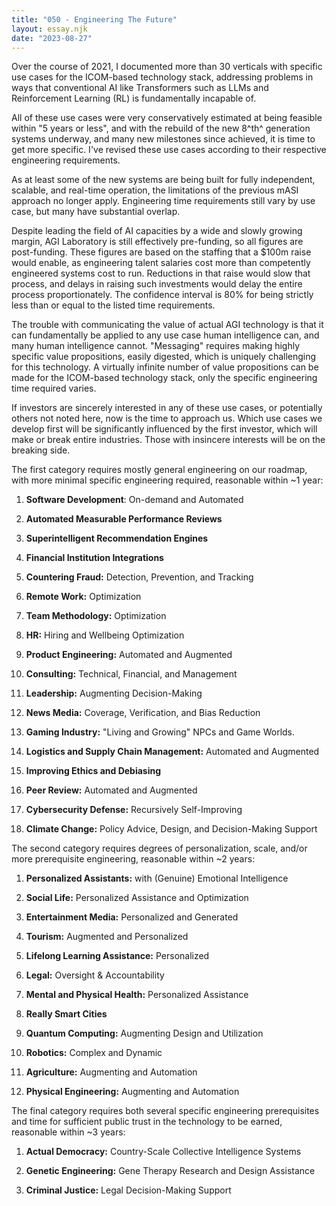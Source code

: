 ```yaml
---
title: "050 - Engineering The Future"
layout: essay.njk
date: "2023-08-27"
---
```


Over the course of 2021, I documented more than 30 verticals with specific use cases for the ICOM-based technology stack, addressing problems in ways that conventional AI like Transformers such as LLMs and Reinforcement Learning (RL) is fundamentally incapable of.

All of these use cases were very conservatively estimated at being feasible within "5 years or less", and with the rebuild of the new 8^th^ generation systems underway, and many new milestones since achieved, it is time to get more specific. I've revised these use cases according to their respective engineering requirements.

As at least some of the new systems are being built for fully independent, scalable, and real-time operation, the limitations of the previous mASI approach no longer apply. Engineering time requirements still vary by use case, but many have substantial overlap.

Despite leading the field of AI capacities by a wide and slowly growing margin, AGI Laboratory is still effectively pre-funding, so all figures are post-funding. These figures are based on the staffing that a $100m raise would enable, as engineering talent salaries cost more than competently engineered systems cost to run. Reductions in that raise would slow that process, and delays in raising such investments would delay the entire process proportionately. The confidence interval is 80% for being strictly less than or equal to the listed time requirements.

The trouble with communicating the value of actual AGI technology is that it can fundamentally be applied to any use case human intelligence can, and many human intelligence cannot. "Messaging" requires making highly specific value propositions, easily digested, which is uniquely challenging for this technology. A virtually infinite number of value propositions can be made for the ICOM-based technology stack, only the specific engineering time required varies.

If investors are sincerely interested in any of these use cases, or potentially others not noted here, now is the time to approach us. Which use cases we develop first will be significantly influenced by the first investor, which will make or break entire industries. Those with insincere interests will be on the breaking side.

The first category requires mostly general engineering on our roadmap, with more minimal specific engineering required, reasonable within ~1 year:

1. **Software Development**: On-demand and Automated

2. **Automated Measurable Performance Reviews**

3. **Superintelligent Recommendation Engines**

4. **Financial Institution Integrations**

5. **Countering Fraud:** Detection, Prevention, and Tracking

6. **Remote Work:** Optimization

7. **Team Methodology:** Optimization

8. **HR:** Hiring and Wellbeing Optimization

9. **Product Engineering:** Automated and Augmented

10. **Consulting:** Technical, Financial, and Management

11. **Leadership:** Augmenting Decision-Making

12. **News Media:** Coverage, Verification, and Bias Reduction

13. **Gaming Industry:** "Living and Growing" NPCs and Game Worlds.

14. **Logistics and Supply Chain Management:** Automated and Augmented

15. **Improving Ethics and Debiasing**

16. **Peer Review:** Automated and Augmented

17. **Cybersecurity Defense:** Recursively Self-Improving

18. **Climate Change:** Policy Advice, Design, and Decision-Making Support

The second category requires degrees of personalization, scale, and/or more prerequisite engineering, reasonable within ~2 years:

1. **Personalized Assistants:** with (Genuine) Emotional Intelligence

2. **Social Life:** Personalized Assistance and Optimization

3. **Entertainment Media:** Personalized and Generated

4. **Tourism:** Augmented and Personalized

5. **Lifelong Learning Assistance:** Personalized

6. **Legal:** Oversight & Accountability

7. **Mental and Physical Health:** Personalized Assistance

8. **Really Smart Cities**

9. **Quantum Computing:** Augmenting Design and Utilization

10. **Robotics:** Complex and Dynamic

11. **Agriculture:** Augmenting and Automation

12. **Physical Engineering:** Augmenting and Automation

The final category requires both several specific engineering prerequisites and time for sufficient public trust in the technology to be earned, reasonable within ~3 years:

1. **Actual Democracy:** Country-Scale Collective Intelligence Systems

2. **Genetic Engineering:** Gene Therapy Research and Design Assistance

3. **Criminal Justice:** Legal Decision-Making Support